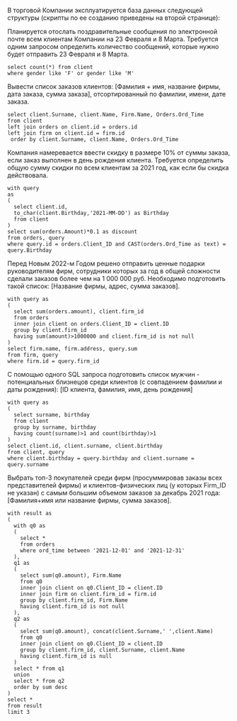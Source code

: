 В торговой Компании эксплуатируется база данных следующей структуры (скрипты по ее созданию
приведены на второй странице):



Планируется отослать поздравительные сообщения по электронной почте всем клиентам Компании на 23 Февраля и 8 Марта. Требуется одним запросом определить количество сообщений, которые нужно будет отправить 23 Февраля и 8 Марта.
```
select count(*) from client
where gender like 'F' or gender like 'M'
```
Вывести список заказов клиентов: [Фамилия + имя, название фирмы, дата заказа, сумма заказа],
отсортированный по фамилии, имени, дате заказа.
```
select client.Surname, client.Name, Firm.Name, Orders.Ord_Time
from client
left join orders on client.id = orders.id
left join firm on client.id = firm.id
 order by client.Surname, client.Name, Orders.Ord_Time
 ```
Компания намеревается ввести скидку в размере 10% от суммы заказа, если заказ выполнен в день
рождения клиента. Требуется определить общую сумму скидки по всем клиентам за 2021 год, как
если бы скидка действовала.
```
with query
as
(
  select client.id,
  to_char(client.Birthday,'2021-MM-DD') as Birthday
  from client
)
select sum(orders.Amount)*0.1 as discount
from orders, query
where query.id = orders.Client_ID and CAST(orders.Ord_Time as text) = query.Birthday
```
Перед Новым 2022-м Годом решено отправить ценные подарки руководителям фирм, сотрудники
которых за год в общей сложности сделали заказов более чем на 1 000 000 руб. Необходимо
подготовить такой список: [Название фирмы, адрес, сумма заказов].
```
with query as
(
  select sum(orders.amount), client.firm_id
  from orders
  inner join client on orders.Client_ID = client.ID
  group by client.firm_id
  having sum(amount)>1000000 and client.firm_id is not null
)
select firm.name, firm.address, query.sum
from firm, query
where firm.id = query.firm_id
```
С помощью одного SQL запроса подготовить список мужчин - потенциальных близнецов среди
клиентов (с совпадением фамилии и даты рождения): [ID клиента, фамилия, имя, день рождения]
```
with query as
(
  select surname, birthday
  from client
  group by surname, birthday
  having count(surname)>1 and count(birthday)>1
)
select client.id, client.surname, client.birthday
from client, query
where client.birthday = query.birthday and client.surname = query.surname
```
Выбрать топ-3 покупателей среди фирм (просуммировав заказы всех представителей фирмы) и
клиентов-физических лиц (у которых Firm_ID не указан) с самым большим объемом заказов за
декабрь 2021 года: [Фамилия+имя или название фирмы, сумма заказов].
```
with result as
(
  with q0 as
  (
    select *
    from orders
    where ord_time between '2021-12-01' and '2021-12-31'
  ),
  q1 as
  (
    select sum(q0.amount), Firm.Name
    from q0
    inner join client on q0.Client_ID = client.ID
    inner join firm on client.firm_id = firm.id
    group by client.firm_id, Firm.Name
    having client.firm_id is not null
  ),
  q2 as
  (
    select sum(q0.amount), concat(client.Surname,' ',client.Name)
    from q0
    inner join client on q0.Client_ID = client.ID
    group by client.firm_id, client.Surname, client.Name
    having client.firm_id is null
  )
  select * from q1
  union
  select * from q2
  order by sum desc
)
select *
from result
limit 3
```
